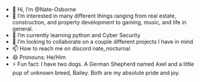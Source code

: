 - 👋 Hi, I’m @Nate-Osborne
- 👀 I’m interested in many different things ranging from real estate, construction, and property development to gaming, music, and life in general.
- 🌱 I’m currently learning python and Cyber Security
- 💞️ I’m looking to collaborate on a couple different projects I have in mind
- 📫 How to reach me on discord nate_nocturnal
- 😄 Pronouns: He/Him
- ⚡ Fun fact: I have two dogs. A German Shepherd named Axel and a little pup of unknown breed, Bailey. Both are my absolute pride and joy. 

<!---
Nate-Osborne/Nate-Osborne is a ✨ special ✨ repository because its `README.md` (this file) appears on your GitHub profile.
You can click the Preview link to take a look at your changes.
--->
